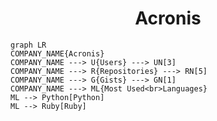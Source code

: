 <h1 align="center">Acronis</h1>

```mermaid
graph LR
COMPANY_NAME{Acronis}
COMPANY_NAME ---> U{Users} ---> UN[3]
COMPANY_NAME ---> R{Repositories} ---> RN[5]
COMPANY_NAME ---> G{Gists} ---> GN[1]
COMPANY_NAME ---> ML{Most Used<br>Languages}
ML --> Python[Python]
ML --> Ruby[Ruby]
```
